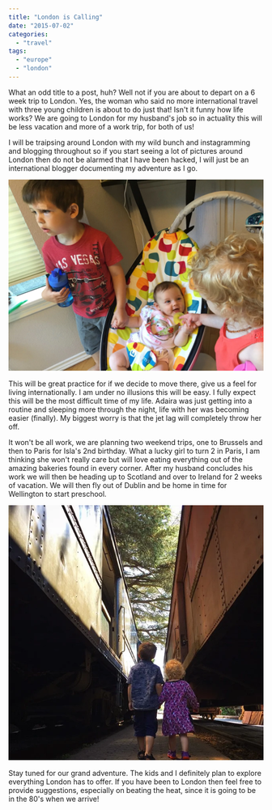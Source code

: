 ```yaml
---
title: "London is Calling"
date: "2015-07-02"
categories:
  - "travel"
tags:
  - "europe"
  - "london"
---
```


What an odd title to a post, huh? Well not if you are about to depart on a 6 week trip to London. Yes, the woman who said no more international travel with three young children is about to do just that! Isn't it funny how life works? We are going to London for my husband's job so in actuality this will be less vacation and more of a work trip, for both of us!

I will be traipsing around London with my wild bunch and instagramming and blogging throughout so if you start seeing a lot of pictures around London then do not be alarmed that I have been hacked, I will just be an international blogger documenting my adventure as I go.

![Taking London by storm! ](images/10540735_10100979429756914_107016288780844194_o.webp)

This will be great practice for if we decide to move there, give us a feel for living internationally. I am under no illusions this will be easy. I fully expect this will be the most difficult time of my life. Adaira was just getting into a routine and sleeping more through the night, life with her was becoming easier (finally). My biggest worry is that the jet lag will completely throw her off.

It won't be all work, we are planning two weekend trips, one to Brussels and then to Paris for Isla's 2nd birthday. What a lucky girl to turn 2 in Paris, I am thinking she won't really care but will love eating everything out of the amazing bakeries found in every corner. After my husband concludes his work we will then be heading up to Scotland and over to Ireland for 2 weeks of vacation. We will then fly out of Dublin and be home in time for Wellington to start preschool.

![Lots of train travel in our future, luckily these two love trains! ](images/11535800_10100975266744624_1688704152945611497_n.webp)

Stay tuned for our grand adventure. The kids and I definitely plan to explore everything London has to offer. If you have been to London then feel free to provide suggestions, especially on beating the heat, since it is going to be in the 80's when we arrive!
